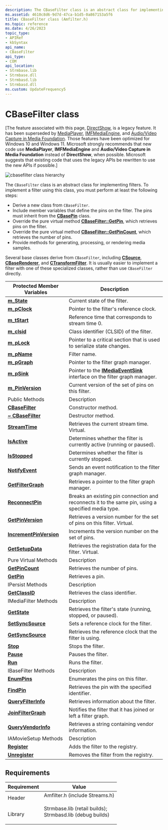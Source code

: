 ```yaml
---
description: The CBaseFilter class is an abstract class for implementing filters.
ms.assetid: 4610c8d6-9d7d-47ca-b1d5-0a867153a5f6
title: CBaseFilter class (Amfilter.h)
ms.topic: reference
ms.date: 4/26/2023
topic_type: 
- APIRef
- kbSyntax
api_name: 
- CBaseFilter
api_type: 
- COM
api_location: 
- Strmbase.lib
- Strmbase.dll
- Strmbasd.lib
- Strmbasd.dll
ms.custom: UpdateFrequency5
---
```


# CBaseFilter class

\[The feature associated with this page, [DirectShow](/windows/win32/directshow/directshow), is a legacy feature. It has been superseded by [MediaPlayer](/uwp/api/Windows.Media.Playback.MediaPlayer), [IMFMediaEngine](/windows/win32/api/mfmediaengine/nn-mfmediaengine-imfmediaengine), and [Audio/Video Capture in Media Foundation](windows/win32/medfound/audio-video-capture-in-media-foundation). Those features have been optimized for Windows 10 and Windows 11. Microsoft strongly recommends that new code use **MediaPlayer**, **IMFMediaEngine** and **Audio/Video Capture in Media Foundation** instead of **DirectShow**, when possible. Microsoft suggests that existing code that uses the legacy APIs be rewritten to use the new APIs if possible.\]

![cbasefilter class hierarchy](images/filter01.png)

The `CBaseFilter` class is an abstract class for implementing filters. To implement a filter using this class, you must perform at least the following steps:

-   Derive a new class from `CBaseFilter`.
-   Include member variables that define the pins on the filter. The pins must inherit from the [**CBasePin**](cbasepin.md) class.
-   Override the pure virtual method [**CBaseFilter::GetPin**](cbasefilter-getpin.md), which retrieves pins on the filter.
-   Override the pure virtual method [**CBaseFilter::GetPinCount**](cbasefilter-getpincount.md), which retrieves the number of pins.
-   Provide methods for generating, processing, or rendering media samples.

Several base classes derive from `CBaseFilter`, including [**CSource**](csource.md), [**CBaseRenderer**](cbaserenderer.md), and [**CTransformFilter**](ctransformfilter.md). It is usually easier to implement a filter with one of these specialized classes, rather than use `CBaseFilter` directly.



| Protected Member Variables                                     | Description                                                                                        |
|----------------------------------------------------------------|----------------------------------------------------------------------------------------------------|
| [**m\_State**](cbasefilter-m-state.md)                        | Current state of the filter.                                                                       |
| [**m\_pClock**](cbasefilter-m-pclock.md)                      | Pointer to the filter's reference clock.                                                           |
| [**m\_tStart**](cbasefilter-m-tstart.md)                      | Reference time that corresponds to stream time 0.                                                  |
| [**m\_clsid**](cbasefilter-m-clsid.md)                        | Class identifier (CLSID) of the filter.                                                            |
| [**m\_pLock**](cbasefilter-m-plock.md)                        | Pointer to a critical section that is used to serialize state changes.                             |
| [**m\_pName**](cbasefilter-m-pname.md)                        | Filter name.                                                                                       |
| [**m\_pGraph**](cbasefilter-m-pgraph.md)                      | Pointer to the filter graph manager.                                                               |
| [**m\_pSink**](cbasefilter-m-psink.md)                        | Pointer to the [**IMediaEventSink**](/windows/desktop/api/Strmif/nn-strmif-imediaeventsink) interface on the filter graph manager.   |
| [**m\_PinVersion**](cbasefilter-m-pinversion.md)              | Current version of the set of pins on this filter.                                                 |
| Public Methods                                                 | Description                                                                                        |
| [**CBaseFilter**](cbasefilter-cbasefilter.md)                 | Constructor method.                                                                                |
| [**~ CBaseFilter**](cbasefilter--cbasefilter.md)              | Destructor method.                                                                                 |
| [**StreamTime**](cbasefilter-streamtime.md)                   | Retrieves the current stream time. Virtual.                                                        |
| [**IsActive**](cbasefilter-isactive.md)                       | Determines whether the filter is currently active (running or paused).                             |
| [**IsStopped**](cbasefilter-isstopped.md)                     | Determines whether the filter is currently stopped.                                                |
| [**NotifyEvent**](cbasefilter-notifyevent.md)                 | Sends an event notification to the filter graph manager.                                           |
| [**GetFilterGraph**](cbasefilter-getfiltergraph.md)           | Retrieves a pointer to the filter graph manager.                                                   |
| [**ReconnectPin**](cbasefilter-reconnectpin.md)               | Breaks an existing pin connection and reconnects it to the same pin, using a specified media type. |
| [**GetPinVersion**](cbasefilter-getpinversion.md)             | Retrieves a version number for the set of pins on this filter. Virtual.                            |
| [**IncrementPinVersion**](cbasefilter-incrementpinversion.md) | Increments the version number on the set of pins.                                                  |
| [**GetSetupData**](cbasefilter-getsetupdata.md)               | Retrieves the registration data for the filter. Virtual.                                           |
| Pure Virtual Methods                                           | Description                                                                                        |
| [**GetPinCount**](cbasefilter-getpincount.md)                 | Retrieves the number of pins.                                                                      |
| [**GetPin**](cbasefilter-getpin.md)                           | Retrieves a pin.                                                                                   |
| IPersist Methods                                               | Description                                                                                        |
| [**GetClassID**](cbasefilter-getclassid.md)                   | Retrieves the class identifier.                                                                    |
| IMediaFilter Methods                                           | Description                                                                                        |
| [**GetState**](cbasefilter-getstate.md)                       | Retrieves the filter's state (running, stopped, or paused).                                        |
| [**SetSyncSource**](cbasefilter-setsyncsource.md)             | Sets a reference clock for the filter.                                                             |
| [**GetSyncSource**](cbasefilter-getsyncsource.md)             | Retrieves the reference clock that the filter is using.                                            |
| [**Stop**](cbasefilter-stop.md)                               | Stops the filter.                                                                                  |
| [**Pause**](cbasefilter-pause.md)                             | Pauses the filter.                                                                                 |
| [**Run**](cbasefilter-run.md)                                 | Runs the filter.                                                                                   |
| IBaseFilter Methods                                            | Description                                                                                        |
| [**EnumPins**](cbasefilter-enumpins.md)                       | Enumerates the pins on this filter.                                                                |
| [**FindPin**](cbasefilter-findpin.md)                         | Retrieves the pin with the specified identifier.                                                   |
| [**QueryFilterInfo**](cbasefilter-queryfilterinfo.md)         | Retrieves information about the filter.                                                            |
| [**JoinFilterGraph**](cbasefilter-joinfiltergraph.md)         | Notifies the filter that it has joined or left a filter graph.                                     |
| [**QueryVendorInfo**](cbasefilter-queryvendorinfo.md)         | Retrieves a string containing vendor information.                                                  |
| IAMovieSetup Methods                                           | Description                                                                                        |
| [**Register**](cbasefilter-register.md)                       | Adds the filter to the registry.                                                                   |
| [**Unregister**](cbasefilter-unregister.md)                   | Removes the filter from the registry.                                                              |



 

## Requirements



| Requirement | Value |
|--------------------|--------------------------------------------------------------------------------------------------------------------------------------------------------------------------------------------|
| Header<br/>  | <dl> <dt>Amfilter.h (include Streams.h)</dt> </dl>                                                                                  |
| Library<br/> | <dl> <dt>Strmbase.lib (retail builds); </dt> <dt>Strmbasd.lib (debug builds)</dt> </dl> |



 

 




